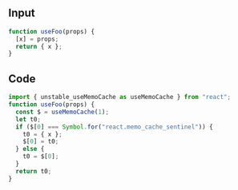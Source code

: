 
## Input

```javascript
function useFoo(props) {
  [x] = props;
  return { x };
}

```

## Code

```javascript
import { unstable_useMemoCache as useMemoCache } from "react";
function useFoo(props) {
  const $ = useMemoCache(1);
  let t0;
  if ($[0] === Symbol.for("react.memo_cache_sentinel")) {
    t0 = { x };
    $[0] = t0;
  } else {
    t0 = $[0];
  }
  return t0;
}

```
      